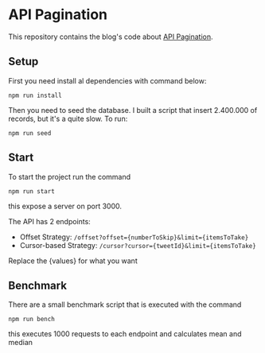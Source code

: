 # API Pagination

This repository contains the blog's code about [API Pagination](https://santid.me/articles/how-to-paginate-an-api).

## Setup

First you need install al dependencies with command below:

```
npm run install
```

Then you need to seed the database. I built a script that insert 2.400.000 of records, but it's a quite slow. To run:

```
npm run seed
```

## Start

To start the project run the command

```
npm run start
```

this expose a server on port 3000.

The API has 2 endpoints:

- Offset Strategy: `/offset?offset={numberToSkip}&limit={itemsToTake}`
- Cursor-based Strategy: `/cursor?cursor={tweetId}&limit={itemsToTake}`

Replace the {values} for what you want

## Benchmark

There are a small benchmark script that is executed with the command

```
npm run bench
```

this executes 1000 requests to each endpoint and calculates mean and median
